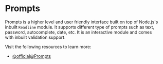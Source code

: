 # Prompts

Prompts is a higher level and user friendly interface built on top of Node.js's inbuilt `Readline` module. It supports different type of prompts such as text, password, autocomplete, date, etc. It is an interactive module and comes with inbuilt validation support.

Visit the following resources to learn more:

- [@official@Prompts](https://www.npmjs.com/package/prompts)